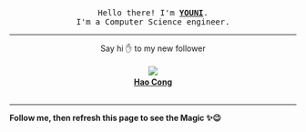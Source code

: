 <p align='center'>
    <samp>Hello there! I'm <b><a href='https://github.com/abdelyouni'>YOUNI</a></b>.<br>
        I'm a Computer Science engineer.
    </samp>
</p>
<hr>
<p align='center'>
    <span>Say hi ✋ to my new follower </span></br></br>
    <img src='https://itspot.ma/github/conghao321_avatar.png'><b></br>
    <a href='https://github.com/conghao321'>Hao Cong</a></b></br></br>
</p>
<hr>
<b>Follow me, then refresh this page to see the Magic ✨😉</b>